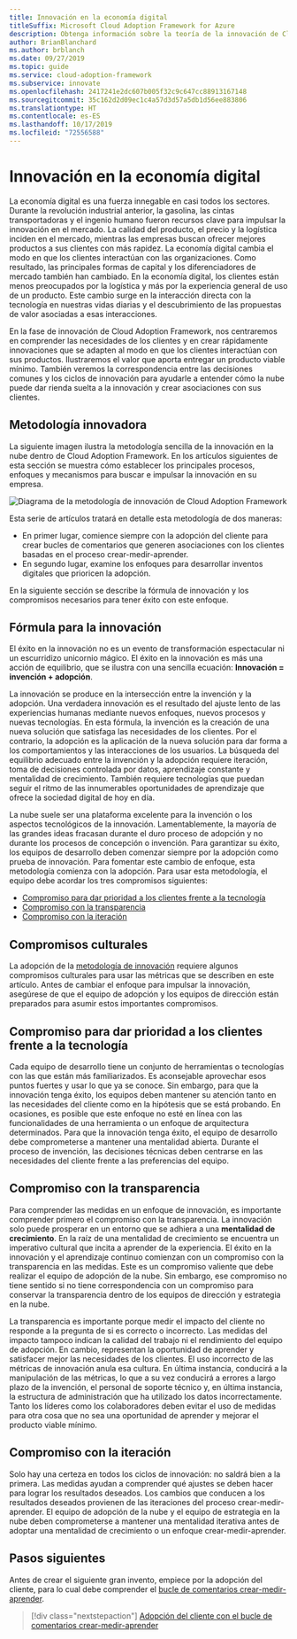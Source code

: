 ```yaml
---
title: Innovación en la economía digital
titleSuffix: Microsoft Cloud Adoption Framework for Azure
description: Obtenga información sobre la teoría de la innovación de Cloud Adoption Framework.
author: BrianBlanchard
ms.author: brblanch
ms.date: 09/27/2019
ms.topic: guide
ms.service: cloud-adoption-framework
ms.subservice: innovate
ms.openlocfilehash: 2417241e2dc607b005f32c9c647cc88913167148
ms.sourcegitcommit: 35c162d2d09ec1c4a57d3d57a5db1d56ee883806
ms.translationtype: HT
ms.contentlocale: es-ES
ms.lasthandoff: 10/17/2019
ms.locfileid: "72556588"
---
```

# <a name="innovation-in-the-digital-economy"></a>Innovación en la economía digital

La economía digital es una fuerza innegable en casi todos los sectores. Durante la revolución industrial anterior, la gasolina, las cintas transportadoras y el ingenio humano fueron recursos clave para impulsar la innovación en el mercado. La calidad del producto, el precio y la logística inciden en el mercado, mientras las empresas buscan ofrecer mejores productos a sus clientes con más rapidez. La economía digital cambia el modo en que los clientes interactúan con las organizaciones. Como resultado, las principales formas de capital y los diferenciadores de mercado también han cambiado. En la economía digital, los clientes están menos preocupados por la logística y más por la experiencia general de uso de un producto. Este cambio surge en la interacción directa con la tecnología en nuestras vidas diarias y el descubrimiento de las propuestas de valor asociadas a esas interacciones.

En la fase de innovación de Cloud Adoption Framework, nos centraremos en comprender las necesidades de los clientes y en crear rápidamente innovaciones que se adapten al modo en que los clientes interactúan con sus productos. Ilustraremos el valor que aporta entregar un producto viable mínimo. También veremos la correspondencia entre las decisiones comunes y los ciclos de innovación para ayudarle a entender cómo la nube puede dar rienda suelta a la innovación y crear asociaciones con sus clientes.

## <a name="innovate-methodology"></a>Metodología innovadora

La siguiente imagen ilustra la metodología sencilla de la innovación en la nube dentro de Cloud Adoption Framework. En los artículos siguientes de esta sección se muestra cómo establecer los principales procesos, enfoques y mecanismos para buscar e impulsar la innovación en su empresa.

![Diagrama de la metodología de innovación de Cloud Adoption Framework](../../_images/innovate/innovate-methodology.png)

Esta serie de artículos tratará en detalle esta metodología de dos maneras:

- En primer lugar, comience siempre con la adopción del cliente para crear bucles de comentarios que generen asociaciones con los clientes basadas en el proceso crear-medir-aprender.
- En segundo lugar, examine los enfoques para desarrollar inventos digitales que prioricen la adopción.

En la siguiente sección se describe la fórmula de innovación y los compromisos necesarios para tener éxito con este enfoque.

## <a name="formula-for-innovation"></a>Fórmula para la innovación

El éxito en la innovación no es un evento de transformación espectacular ni un escurridizo unicornio mágico. El éxito en la innovación es más una acción de equilibrio, que se ilustra con una sencilla ecuación: **Innovación = invención + adopción**.

La innovación se produce en la intersección entre la invención y la adopción. Una verdadera innovación es el resultado del ajuste lento de las experiencias humanas mediante nuevos enfoques, nuevos procesos y nuevas tecnologías. En esta fórmula, la invención es la creación de una nueva solución que satisfaga las necesidades de los clientes. Por el contrario, la adopción es la aplicación de la nueva solución para dar forma a los comportamientos y las interacciones de los usuarios. La búsqueda del equilibrio adecuado entre la invención y la adopción requiere iteración, toma de decisiones controlada por datos, aprendizaje constante y mentalidad de crecimiento. También requiere tecnologías que puedan seguir el ritmo de las innumerables oportunidades de aprendizaje que ofrece la sociedad digital de hoy en día.

La nube suele ser una plataforma excelente para la invención o los aspectos tecnológicos de la innovación. Lamentablemente, la mayoría de las grandes ideas fracasan durante el duro proceso de adopción y no durante los procesos de concepción o invención. Para garantizar su éxito, los equipos de desarrollo deben comenzar siempre por la adopción como prueba de innovación. Para fomentar este cambio de enfoque, esta metodología comienza con la adopción. Para usar esta metodología, el equipo debe acordar los tres compromisos siguientes:

- [Compromiso para dar prioridad a los clientes frente a la tecnología](#commitment-to-prioritize-customers-over-technology)
- [Compromiso con la transparencia](#commitment-to-transparency)
- [Compromiso con la iteración](#commitment-to-iteration)

## <a name="cultural-commitments"></a>Compromisos culturales

La adopción de la [metodología de innovación](../index.md) requiere algunos compromisos culturales para usar las métricas que se describen en este artículo. Antes de cambiar el enfoque para impulsar la innovación, asegúrese de que el equipo de adopción y los equipos de dirección están preparados para asumir estos importantes compromisos.

## <a name="commitment-to-prioritize-customers-over-technology"></a>Compromiso para dar prioridad a los clientes frente a la tecnología

Cada equipo de desarrollo tiene un conjunto de herramientas o tecnologías con las que están más familiarizados. Es aconsejable aprovechar esos puntos fuertes y usar lo que ya se conoce. Sin embargo, para que la innovación tenga éxito, los equipos deben mantener su atención tanto en las necesidades del cliente como en la hipótesis que se está probando. En ocasiones, es posible que este enfoque no esté en línea con las funcionalidades de una herramienta o un enfoque de arquitectura determinados. Para que la innovación tenga éxito, el equipo de desarrollo debe comprometerse a mantener una mentalidad abierta. Durante el proceso de invención, las decisiones técnicas deben centrarse en las necesidades del cliente frente a las preferencias del equipo.

## <a name="commitment-to-transparency"></a>Compromiso con la transparencia

Para comprender las medidas en un enfoque de innovación, es importante comprender primero el compromiso con la transparencia. La innovación solo puede prosperar en un entorno que se adhiera a una **mentalidad de crecimiento**. En la raíz de una mentalidad de crecimiento se encuentra un imperativo cultural que incita a aprender de la experiencia. El éxito en la innovación y el aprendizaje continuo comienzan con un compromiso con la transparencia en las medidas. Este es un compromiso valiente que debe realizar el equipo de adopción de la nube. Sin embargo, ese compromiso no tiene sentido si no tiene correspondencia con un compromiso para conservar la transparencia dentro de los equipos de dirección y estrategia en la nube.

La transparencia es importante porque medir el impacto del cliente no responde a la pregunta de si es correcto o incorrecto. Las medidas del impacto tampoco indican la calidad del trabajo ni el rendimiento del equipo de adopción. En cambio, representan la oportunidad de aprender y satisfacer mejor las necesidades de los clientes. El uso incorrecto de las métricas de innovación anula esa cultura. En última instancia, conducirá a la manipulación de las métricas, lo que a su vez conducirá a errores a largo plazo de la invención, el personal de soporte técnico y, en última instancia, la estructura de administración que ha utilizado los datos incorrectamente. Tanto los líderes como los colaboradores deben evitar el uso de medidas para otra cosa que no sea una oportunidad de aprender y mejorar el producto viable mínimo.

## <a name="commitment-to-iteration"></a>Compromiso con la iteración

Solo hay una certeza en todos los ciclos de innovación: no saldrá bien a la primera. Las medidas ayudan a comprender qué ajustes se deben hacer para lograr los resultados deseados. Los cambios que conducen a los resultados deseados provienen de las iteraciones del proceso crear-medir-aprender. El equipo de adopción de la nube y el equipo de estrategia en la nube deben comprometerse a mantener una mentalidad iterativa antes de adoptar una mentalidad de crecimiento o un enfoque crear-medir-aprender.

## <a name="next-steps"></a>Pasos siguientes

Antes de crear el siguiente gran invento, empiece por la adopción del cliente, para lo cual debe comprender el [bucle de comentarios crear-medir-aprender](./adoption.md).

> [!div class="nextstepaction"]
> [Adopción del cliente con el bucle de comentarios crear-medir-aprender](./adoption.md)
